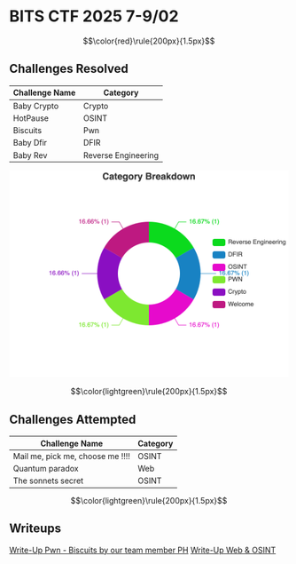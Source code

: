 # BITS CTF 2025 7-9/02

$$\color{red}\rule{200px}{1.5px}$$

## Challenges Resolved
| Challenge Name | Category |
| -------------- | -------- |
| Baby Crypto | Crypto |
| HotPause | OSINT |
| Biscuits | Pwn |
| Baby Dfir | DFIR |
| Baby Rev | Reverse Engineering |

![Category Breakdown](./BITS_Category_Breakdown.png)

$$\color{lightgreen}\rule{200px}{1.5px}$$

## Challenges Attempted
| Challenge Name | Category |
| -------------- | -------- |
| Mail me, pick me, choose me !!!!  | OSINT |
| Quantum paradox | Web |
| The sonnets secret | OSINT |

$$\color{lightgreen}\rule{200px}{1.5px}$$

## Writeups

[Write-Up Pwn - Biscuits by our team member PH](https://phs-notebook.gitbook.io/phs-ctf-struggle/bitsctf2025/pwn-biscuits)
[Write-Up Web & OSINT](https://github.com/E-HAX/writeups/tree/main/2025/bitsctf)
